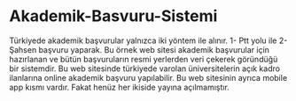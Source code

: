 # Akademik-Basvuru-Sistemi
Türkiyede akademik başvurular yalnızca iki yöntem ile alınır. 1- Ptt yolu ile 2-Şahsen başvuru yaparak. 
Bu örnek web sitesi akademik başvurular için hazırlanan ve bütün başvuruların resmi yerlerden veri çekerek göründüğü bir sistemdir.
Bu web sitesinde türkiyede varolan üniversitelerin açık kadro ilanlarına online akademik başvuru yapılabilir.
Bu web sitesinin ayrıca mobile app kısmı vardır. Fakat henüz her ikiside yayına açılmamıştır. 
